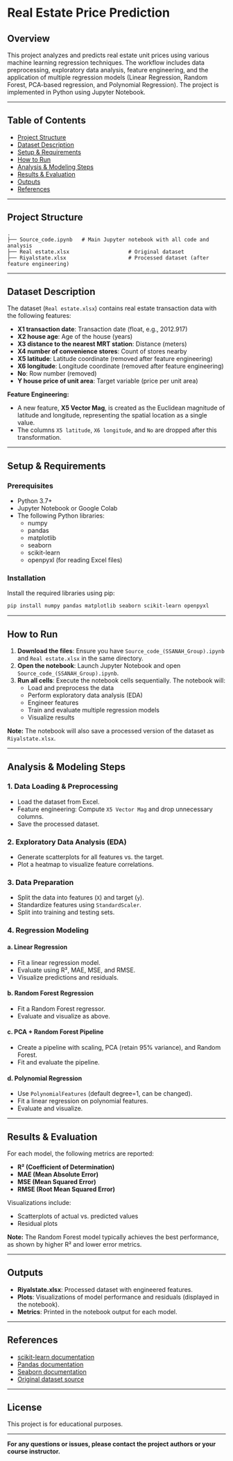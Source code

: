 # Real Estate Price Prediction

## Overview

This project analyzes and predicts real estate unit prices using various machine learning regression techniques. The workflow includes data preprocessing, exploratory data analysis, feature engineering, and the application of multiple regression models (Linear Regression, Random Forest, PCA-based regression, and Polynomial Regression). The project is implemented in Python using Jupyter Notebook.

---

## Table of Contents
- [Project Structure](#project-structure)
- [Dataset Description](#dataset-description)
- [Setup & Requirements](#setup--requirements)
- [How to Run](#how-to-run)
- [Analysis & Modeling Steps](#analysis--modeling-steps)
- [Results & Evaluation](#results--evaluation)
- [Outputs](#outputs)
- [References](#references)

---

## Project Structure

```
.
├── Source_code.ipynb   # Main Jupyter notebook with all code and analysis
├── Real estate.xlsx                   # Original dataset
├── Riyalstate.xlsx                    # Processed dataset (after feature engineering)
```

---

## Dataset Description

The dataset (`Real estate.xlsx`) contains real estate transaction data with the following features:

- **X1 transaction date**: Transaction date (float, e.g., 2012.917)
- **X2 house age**: Age of the house (years)
- **X3 distance to the nearest MRT station**: Distance (meters)
- **X4 number of convenience stores**: Count of stores nearby
- **X5 latitude**: Latitude coordinate (removed after feature engineering)
- **X6 longitude**: Longitude coordinate (removed after feature engineering)
- **No**: Row number (removed)
- **Y house price of unit area**: Target variable (price per unit area)

**Feature Engineering:**
- A new feature, **X5 Vector Mag**, is created as the Euclidean magnitude of latitude and longitude, representing the spatial location as a single value.
- The columns `X5 latitude`, `X6 longitude`, and `No` are dropped after this transformation.

---

## Setup & Requirements

### Prerequisites

- Python 3.7+
- Jupyter Notebook or Google Colab
- The following Python libraries:
  - numpy
  - pandas
  - matplotlib
  - seaborn
  - scikit-learn
  - openpyxl (for reading Excel files)

### Installation

Install the required libraries using pip:

```bash
pip install numpy pandas matplotlib seaborn scikit-learn openpyxl
```

---

## How to Run

1. **Download the files**: Ensure you have `Source_code_(SSANAH_Group).ipynb` and `Real estate.xlsx` in the same directory.
2. **Open the notebook**: Launch Jupyter Notebook and open `Source_code_(SSANAH_Group).ipynb`.
3. **Run all cells**: Execute the notebook cells sequentially. The notebook will:
   - Load and preprocess the data
   - Perform exploratory data analysis (EDA)
   - Engineer features
   - Train and evaluate multiple regression models
   - Visualize results

**Note:** The notebook will also save a processed version of the dataset as `Riyalstate.xlsx`.

---

## Analysis & Modeling Steps

### 1. Data Loading & Preprocessing
- Load the dataset from Excel.
- Feature engineering: Compute `X5 Vector Mag` and drop unnecessary columns.
- Save the processed dataset.

### 2. Exploratory Data Analysis (EDA)
- Generate scatterplots for all features vs. the target.
- Plot a heatmap to visualize feature correlations.

### 3. Data Preparation
- Split the data into features (`X`) and target (`y`).
- Standardize features using `StandardScaler`.
- Split into training and testing sets.

### 4. Regression Modeling

#### a. **Linear Regression**
- Fit a linear regression model.
- Evaluate using R², MAE, MSE, and RMSE.
- Visualize predictions and residuals.

#### b. **Random Forest Regression**
- Fit a Random Forest regressor.
- Evaluate and visualize as above.

#### c. **PCA + Random Forest Pipeline**
- Create a pipeline with scaling, PCA (retain 95% variance), and Random Forest.
- Fit and evaluate the pipeline.

#### d. **Polynomial Regression**
- Use `PolynomialFeatures` (default degree=1, can be changed).
- Fit a linear regression on polynomial features.
- Evaluate and visualize.

---

## Results & Evaluation

For each model, the following metrics are reported:
- **R² (Coefficient of Determination)**
- **MAE (Mean Absolute Error)**
- **MSE (Mean Squared Error)**
- **RMSE (Root Mean Squared Error)**

Visualizations include:
- Scatterplots of actual vs. predicted values
- Residual plots

**Note:** The Random Forest model typically achieves the best performance, as shown by higher R² and lower error metrics.

---

## Outputs

- **Riyalstate.xlsx**: Processed dataset with engineered features.
- **Plots**: Visualizations of model performance and residuals (displayed in the notebook).
- **Metrics**: Printed in the notebook output for each model.

---

## References

- [scikit-learn documentation](https://scikit-learn.org/stable/documentation.html)
- [Pandas documentation](https://pandas.pydata.org/)
- [Seaborn documentation](https://seaborn.pydata.org/)
- [Original dataset source](https://archive.ics.uci.edu/ml/datasets/Real+estate+valuation+data+set)


---

## License

This project is for educational purposes.

---

**For any questions or issues, please contact the project authors or your course instructor.** 